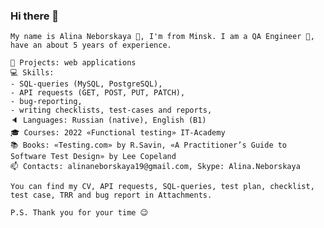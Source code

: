 ### Hi there 👋
``` 
Му name is Alina Neborskaya 🙂, I'm from Minsk. I am a QA Engineer 💪, have an about 5 years of experience.

📝 Projects: web applications  
💻 Skills:  
- SQL-queries (MySQL, PostgreSQL), 
- API requests (GET, POST, PUT, PATCH), 
- bug-reporting, 
- writing checklists, test-cases and reports, 
🔈 Languages: Russian (native), English (B1)
🎓 Courses: 2022 «Functional testing» IT-Academy
📚 Books: «Testing.com» by R.Savin, «A Practitioner’s Guide to Software Test Design» by Lee Copeland
📫 Contacts: alinaneborskaya19@gmail.com, Skype: Alina.Neborskaya

You can find my CV, API requests, SQL-queries, test plan, checklist, test case, TRR and bug report in Attachments. 

P.S. Thank you for your time 😉
```




<!--
**AlinaNeborskaya/AlinaNeborskaya** is a ✨ _special_ ✨ repository because its `README.md` (this file) appears on your GitHub profile.

Here are some ideas to get you started:

- 🔭 I’m currently working on ...
- 🌱 I’m currently learning ...
- 👯 I’m looking to collaborate on ...
- 🤔 I’m looking for help with ...
- 💬 Ask me about ...
- 📫 How to reach me: ...
- 😄 Pronouns: ...
- ⚡ Fun fact: ...
-->
